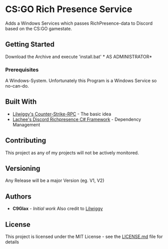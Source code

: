 # CS:GO Rich Presence Service

Adds a Windows Services which passes RichPresence-data to Discord based on the CS:GO gamestate.

## Getting Started

Download the Archive and execute 'install.bat' * AS ADMINISTRATOR*

### Prerequisites

A Windows-System. Unfortunately this Program is a Windows Service so no-can-do.

## Built With

* [Lilwiggy's Counter-Strike-RPC](https://github.com/Lilwiggy/counter-strike-rpc) - The basic idea
* [Lachee's Discord Richpresence C# Framework](https://github.com/Lachee/discord-rpc-csharp) - Dependency Management

## Contributing

This project as any of my projects will not be actively monitored.

## Versioning

Any Release will be a major Version (eg. V1, V2)

## Authors

* **C9Glax** - *Initial work*
Also credit to [Lilwiggy](https://github.com/Lilwiggy/counter-strike-rpc)

## License

This project is licensed under the MIT License - see the [LICENSE.md](LICENSE.md) file for details
